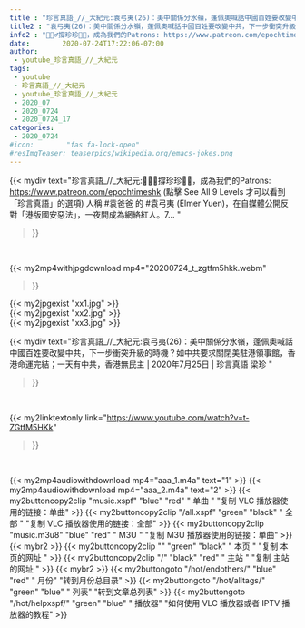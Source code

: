 ```yaml
---
title : "珍言真語_//_大紀元:袁弓夷(26)：美中關係分水嶺，蓬佩奧喊話中國百姓要改變中共，下一步衝突升級的時機？如中共要求關閉美駐港領事館，香港命運完結；一天有中共，香港無民主  | 2020年7月25日 | 珍言真語 梁珍 "
title2 : "袁弓夷(26)：美中關係分水嶺，蓬佩奧喊話中國百姓要改變中共，下一步衝突升級的時機？如中共要求關閉美駐港領事館，香港命運完結；一天有中共，香港無民主  | 2020年7月25日 | 珍言真語 梁珍 "
info2 : "🙋🏼‍♂️撐珍珍💪🏻，成為我們的Patrons: https://www.patreon.com/epochtimeshk (點擊  See All 9 Levels  才可以看到「珍言真語」的選項) 人稱 #袁爸爸 的 #袁弓夷 (Elmer Yuen)，在自媒體公開反對「港版國安惡法」，一夜間成為網絡紅人。7... "
date:        2020-07-24T17:22:06-07:00
author:
 - youtube_珍言真語_//_大紀元
tags:
 - youtube
 - 珍言真語_//_大紀元
 - youtube_珍言真語_//_大紀元
 - 2020_07
 - 2020_0724
 - 2020_0724_17
categories:
 - 2020_0724
#icon:        "fas fa-lock-open"
#resImgTeaser: teaserpics/wikipedia.org/emacs-jokes.png
---
```


{{< mydiv text="珍言真語_//_大紀元:🙋🏼‍♂️撐珍珍💪🏻，成為我們的Patrons: https://www.patreon.com/epochtimeshk (點擊  See All 9 Levels  才可以看到「珍言真語」的選項) 人稱 #袁爸爸 的 #袁弓夷 (Elmer Yuen)，在自媒體公開反對「港版國安惡法」，一夜間成為網絡紅人。7... "
>}}
<br>


{{< my2mp4withjpgdownload mp4="20200724_t_zgtfm5hkk.webm"
>}}

{{< my2jpgexist "xx1.jpg" >}}<br>
{{< my2jpgexist "xx2.jpg" >}}<br>
{{< my2jpgexist "xx3.jpg" >}}<br>



{{< mydiv text="珍言真語_//_大紀元:袁弓夷(26)：美中關係分水嶺，蓬佩奧喊話中國百姓要改變中共，下一步衝突升級的時機？如中共要求關閉美駐港領事館，香港命運完結；一天有中共，香港無民主  | 2020年7月25日 | 珍言真語 梁珍 "
>}}
<br>

{{< my2linktextonly link="https://www.youtube.com/watch?v=t-ZGtfM5HKk"
>}}


<br>

{{< my2mp4audiowithdownload mp4="aaa_1.m4a"    text="1" >}}
{{< my2mp4audiowithdownload mp4="aaa_2.m4a"    text="2" >}}
{{< my2buttoncopy2clip "music.xspf"        "blue"   "red"    " 单曲 "  "复制 VLC 播放器使用的链接：单曲" >}} {{< my2buttoncopy2clip "/all.xspf"         "green"  "black"  " 全部 "  "复制 VLC 播放器使用的链接：全部" >}} {{< my2buttoncopy2clip "music.m3u8"        "blue"   "red"    " M3U  "    "复制 M3U 播放器使用的链接：单曲" >}} {{< mybr2 >}} {{< my2buttoncopy2clip ""                  "green"  "black"  " 本页 "    "复制 本页的网址 " >}} {{< my2buttoncopy2clip "/"                 "black"  "red"    " 主站 "    "复制 主站的网址 " >}} {{< mybr2 >}} {{< my2buttongoto      "/hot/endothers/"   "blue"   "red"    " 月份"   "转到月份总目录" >}} {{< my2buttongoto      "/hot/alltags/"     "green"  "blue"   " 列表"   "转到文章总列表" >}} {{< my2buttongoto      "/hot/helpxspf/"    "green"  "blue"   " 播放器" "如何使用 VLC 播放器或者 IPTV 播放器的教程" >}} 
